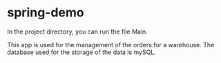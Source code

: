 # spring-demo

In the project directory, you can run the file Main.

This app is used for the management of the orders for a warehouse.
The database used for the storage of the data is mySQL.

